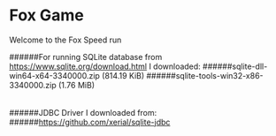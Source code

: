 # Fox Game

Welcome to the Fox Speed run

######For running SQLite database from https://www.sqlite.org/download.html I downloaded:
######sqlite-dll-win64-x64-3340000.zip (814.19 KiB)
######sqlite-tools-win32-x86-3340000.zip (1.76 MiB)
######
######JDBC Driver I downloaded from:
######https://github.com/xerial/sqlite-jdbc